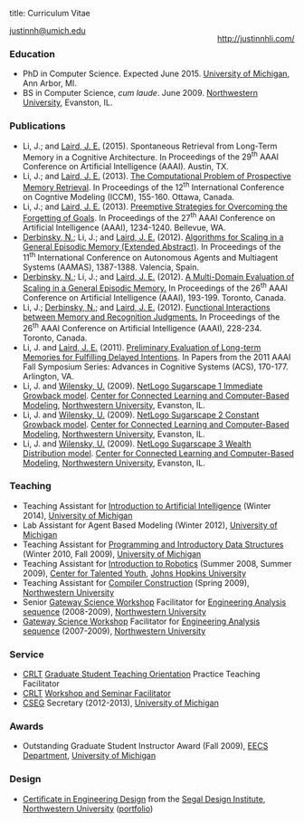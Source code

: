 title: Curriculum Vitae

<div class="visible-print">
	<p style="float:right"><a href="http://justinnhli.com/">http://justinnhli.com/</a></p>
	<p><a href="mailto:justinnh@umich.edu">justinnh@umich.edu</a></p>
</div>

### Education ###
<ul class="cv-vitae-list">
	<li>PhD in Computer Science. Expected June 2015. <a href="http://umich.edu/">University of Michigan</a>, Ann Arbor, MI.</li>
	<li>BS in Computer Science, <em>cum laude</em>. June 2009. <a href="http://www.northwestern.edu/">Northwestern University</a>, Evanston, IL.</li>
</ul>

### Publications ###
<ul class="cv-vitae-list">
	<li>
		<span class="cv-me">Li, J.</span>; and <a href="http://ai.eecs.umich.edu/people/laird/">Laird, J. E.</a> (2015).
		<a class="cv-title">Spontaneous Retrieval from Long-Term Memory in a Cognitive Architecture</a>.
		In <span class="cv-booktitle">Proceedings of the 29<sup>th</sup> AAAI Conference on Artificial Intelligence (AAAI)</span>.
		<!--
		<a class="cv-title" href="/files/publications/Li2015SpontaneousTheComputationalProblem.pdf">The Computational Problem of Prospective Memory Retrieval</a>.
		In <span class="cv-booktitle">Proceedings of the 29<sup>th</sup> AAAI Conference on Artificial Intelligence (AAAI)</span>, 1234-1240.
		-->
		Austin, TX.
	</li>
	<li>
		<span class="cv-me">Li, J.</span>; and <a href="http://ai.eecs.umich.edu/people/laird/">Laird, J. E.</a> (2013).
		<a class="cv-title" href="/files/publications/Li2013TheComputationalProblem.pdf">The Computational Problem of Prospective Memory Retrieval</a>.
		In <span class="cv-booktitle">Proceedings of the 12<sup>th</sup> International Conference on Cogntive Modeling (ICCM)</span>, 155-160.
		Ottawa, Canada.
	</li>
	<li>
		<span class="cv-me">Li, J.</span>; and <a href="http://ai.eecs.umich.edu/people/laird/">Laird, J. E.</a> (2013).
		<a class="cv-title" href="/files/publications/Li2013PreemptiveStrategiesFor.pdf">Preemptive Strategies for Overcoming the Forgetting of Goals</a>.
		In <span class="cv-booktitle">Proceedings of the 27<sup>th</sup> AAAI Conference on Artificial Intelligence (AAAI)</span>, 1234-1240.
		Bellevue, WA.
	</li>
	<li>
		<a href="http://derbinsky.info/">Derbinsky, N.</a>; <span class="cv-me">Li, J.</span>; and <a href="http://ai.eecs.umich.edu/people/laird/">Laird, J. E.</a> (2012).
		<a class="cv-title" href="/files/publications/Derbinsky2012AlgorithmsForScaling.pdf">Algorithms for Scaling in a General Episodic Memory (Extended Abstract)</a>.
		In <span class="cv-booktitle">Proceedings of the 11<sup>th</sup> International Conference on Autonomous Agents and Multiagent Systems (AAMAS)</span>, 1387-1388.
		Valencia, Spain.
	</li>
	<li>
		<a href="http://derbinsky.info/">Derbinsky, N.</a>; <span class="cv-me">Li, J.</span>; and <a href="http://ai.eecs.umich.edu/people/laird/">Laird, J. E.</a> (2012).
		<a class="cv-title" href="/files/publications/Derbinsky2012AMultiDomain.pdf">A Multi-Domain Evaluation of Scaling in a General Episodic Memory.</a>
		In <span class="cv-booktitle">Proceedings of the 26<sup>th</sup> AAAI Conference on Artificial Intelligence (AAAI)</span>, 193-199.
		Toronto, Canada.
	</li>
	<li>
		<span class="cv-me">Li, J.</span>; <a href="http://derbinsky.info/">Derbinsky, N.</a>; and <a href="http://ai.eecs.umich.edu/people/laird/">Laird, J. E.</a> (2012).
		<a class="cv-title" href="/files/publications/Li2012FunctionalInteractionsBetween.pdf">Functional Interactions between Memory and Recognition Judgments.</a>
		In <span class="cv-booktitle">Proceedings of the 26<sup>th</sup> AAAI Conference on Artificial Intelligence (AAAI)</span>, 228-234.
		Toronto, Canada.
	</li>
	<li>
		<span class="cv-me">Li, J.</span> and <a href="http://ai.eecs.umich.edu/people/laird/">Laird, J. E.</a> (2011).
		<a class="cv-title" href="/files/publications/Li2011PreliminaryEvaluationOf.pdf">Preliminary Evaluation of Long-term Memories for Fulfilling Delayed Intentions</a>.
		In <span class="cv-booktitle">Papers from the 2011 AAAI Fall Symposium Series: Advances in Cognitive Systems (ACS)</span>, 170-177.
		Arlington, VA.
	</li>
	<li>
		<span class="cv-me">Li, J.</span> and <a href="http://ccl.northwestern.edu/uri/">Wilensky, U.</a> (2009).
		<a class="cv-title" href="http://ccl.northwestern.edu/netlogo/models/Sugarscape1ImmediateGrowback">NetLogo Sugarscape 1 Immediate Growback model</a>.
		<a href="http://ccl.northwestern.edu/">Center for Connected Learning and Computer-Based Modeling</a>, <a href="http://www.northwestern.edu/">Northwestern University</a>, Evanston, IL.
	</li>
	<li>
		<span class="cv-me">Li, J.</span> and <a href="http://ccl.northwestern.edu/uri/">Wilensky, U.</a> (2009).
		<a class="cv-title" href="http://ccl.northwestern.edu/netlogo/models/Sugarscape2ConstantGrowback">NetLogo Sugarscape 2 Constant Growback model</a>.
		<a href="http://ccl.northwestern.edu/">Center for Connected Learning and Computer-Based Modeling</a>, <a href="http://www.northwestern.edu/">Northwestern University</a>, Evanston, IL.
	</li>
	<li>
		<span class="cv-me">Li, J.</span> and <a href="http://ccl.northwestern.edu/uri/">Wilensky, U.</a> (2009).
		<a class="cv-title" href="http://ccl.northwestern.edu/netlogo/models/Sugarscape3WealthDistribution">NetLogo Sugarscape 3 Wealth Distribution model</a>.
		<a href="http://ccl.northwestern.edu/">Center for Connected Learning and Computer-Based Modeling</a>, <a href="http://www.northwestern.edu/">Northwestern University</a>, Evanston, IL.
	</li>
</ul>

### Teaching ###
<ul class="cv-vitae-list">
	<li>Teaching Assistant for <a href="http://www.engin.umich.edu/college/academics/bulletin/courses/eecs">Introduction to Artificial Intelligence</a> (Winter 2014), <a href="http://umich.edu/">University of Michigan</a></li>
	<li>Lab Assistant for Agent Based Modeling (Winter 2012), <a href="http://umich.edu/">University of Michigan</a></li>
	<li>Teaching Assistant for <a href="http://www.engin.umich.edu/college/academics/bulletin/courses/eecs">Programming and Introductory Data Structures</a> (Winter 2010, Fall 2009), <a href="http://umich.edu/">University of Michigan</a></li>
	<li>Teaching Assistant for <a href="http://cty.jhu.edu/summer/grades2-6/catalog/math.html#irob">Introduction to Robotics</a> (Summer 2008, Summer 2009),  <a href="http://cty.jhu.edu/">Center for Talented Youth</a>, <a href="http://www.jhu.edu/">Johns Hopkins University</a></li>
	<li>Teaching Assistant for <a href="http://eecs.northwestern.edu/~robby/courses/322-2009-spring/">Compiler Construction</a> (Spring 2009), <a href="http://www.northwestern.edu/">Northwestern University</a></li>
	<li>Senior <a href="http://www.northwestern.edu/searle/programs-events/undergrad/group-study/gsw/index.html">Gateway Science Workshop</a> Facilitator for <a href="http://www.mccormick.northwestern.edu/undergraduates/bachelors-degree-curriculum/core/engineering-first/coursework.html">Engineering Analysis sequence</a> (2008-2009), <a href="http://www.northwestern.edu/">Northwestern University</a></li>
	<li><a href="http://www.northwestern.edu/searle/programs-events/undergrad/group-study/gsw/index.html">Gateway Science Workshop</a> Facilitator for <a href="http://www.mccormick.northwestern.edu/undergraduates/bachelors-degree-curriculum/core/engineering-first/coursework.html">Engineering Analysis sequence</a> (2007-2009), <a href="http://www.northwestern.edu/">Northwestern University</a></li>
</ul>

### Service ###
<ul class="cv-vitae-list">
	<!-- FIXME CRLT workshops (office hours, seven teaching strategies, teaching problem solving -->
	<li><a href="http://crlt.umich.edu/">CRLT</a> <a href="http://crlt.umich.edu/programs-services/graduate-students-post-docs">Graduate Student Teaching Orientation</a> Practice Teaching Facilitator</li>
	<li><a href="http://crlt.umich.edu/">CRLT</a> <a href="http://crlte.engin.umich.edu/workshops/">Workshop and Seminar Facilitator</a></li>
	<li><a href="http://cseg.eecs.umich.edu/">CSEG</a> Secretary (2012-2013), <a href="http://umich.edu/">University of Michigan</a></li>
</ul>

### Awards ###
<ul class="cv-vitae-list">
	<li>Outstanding Graduate Student Instructor Award (Fall 2009), <a href="http://www.eecs.umich.edu/">EECS Department</a>, <a href="http://umich.edu/">University of Michigan</a></li>
</ul>

### Design ###
<ul class="cv-vitae-list">
	<li><a href="http://segal.northwestern.edu/programs/undergraduate/segal-design-certificate/">Certificate in Engineering Design</a> from the <a href="http://segal.northwestern.edu/">Segal Design Institute</a>, <a href="http://www.northwestern.edu/">Northwestern University</a><span class="hidden-print"> (<a href="/files/publications/portfolio.pdf">portfolio</a>)</span></li>
</ul>

